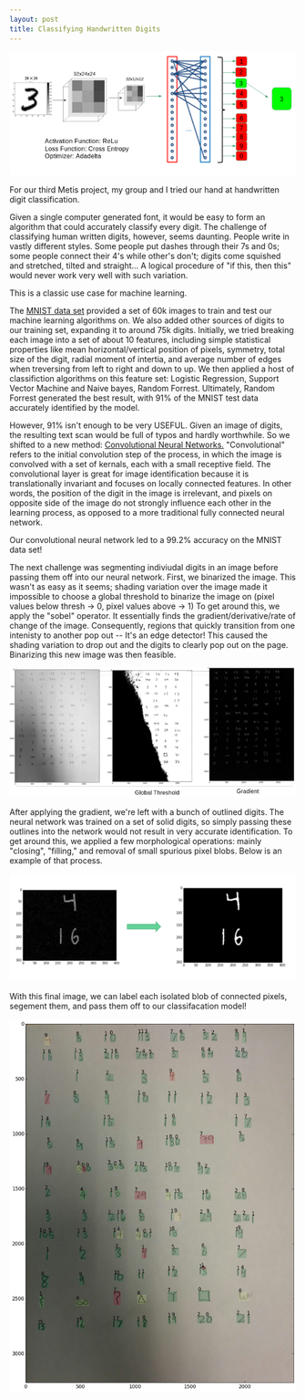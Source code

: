 ```yaml
---
layout: post
title: Classifying Handwritten Digits
---
```

![](https://raw.githubusercontent.com/dwieker/dwieker.github.io/master/images/Screenshot%20from%202016-05-22%2009%3A21%3A30.png)

For our third Metis project, my group and I tried our hand at handwritten digit classification. 

Given a single computer generated font, it would be easy to form an algorithm that could accurately classify every digit. The challenge of classifying human written digits, however, seems daunting. People write in vastly different styles. Some people put dashes through their 7s and 0s; some people connect their 4's while other's don't; digits come squished and stretched, tilted and straight... A logical procedure of "if this, then this" would never work very well with such variation.

This is a classic use case for machine learning. 

The [MNIST data set](http://yann.lecun.com/exdb/mnist/) provided a set of 60k images to train and test our machine learning algorithms on. We also added other sources of digits to our training set, expanding it to around 75k digits. Initially, we tried breaking each image into a set of about 10 features, including simple statistical properties like mean horizontal/vertical position of pixels, symmetry, total size of the digit, radial moment of intertia, and average number of edges when treversing from left to right and down to up. We then applied a host of classifiction algorithms on this feature set: Logistic Regression, Support Vector Machine and Naive bayes, Random Forrest. Ultimately, Random Forrest generated the best result, with 91% of the MNIST test data accurately identified by the model.  

However, 91% isn't enough to be very USEFUL. Given an image of digits, the resulting text scan would be full of typos and hardly worthwhile. So we shifted to a new method: [Convolutional Neural Networks.](https://en.wikipedia.org/wiki/Convolutional_neural_network) "Convolutional" refers to the initial convolution step of the process, in which the image is convolved with a set of kernals, each with a small receptive field. The convolutional layer is great for image identification because it is translationally invariant and focuses on locally connected features. In other words, the position of the digit in the image is irrelevant, and pixels on opposite side of the image do not strongly influence each other in the learning process, as opposed to a more traditional fully connected neural network. 

Our convolutional neural network led to a 99.2% accuracy on the MNIST data set!

The next challenge was segmenting indiviudal digits in an image before passing them off into our neural network. First, we binarized the image. This wasn't as easy as it seems; shading variation over the image made it impossible to choose a global threshold to binarize the image on (pixel values below thresh -> 0, pixel values above -> 1) To get around this, we apply the "sobel" operator. It essentially finds the gradient/derivative/rate of change of the image. Consequently, regions that quickly transition from one intenisty to another pop out -- It's an edge detector! This caused the shading variation to drop out and the digits to clearly pop out on the page. Binarizing this new image was then feasible.


![](https://raw.githubusercontent.com/dwieker/dwieker.github.io/master/images/Screenshot%20from%202016-05-22%2009%3A20%3A01.png)

After applying the gradient, we're left with a bunch of outlined digits. The neural network was trained on a set of solid digits, so simply passing these outlines into the network would not result in very accurate identification. To get around this, we applied a few morphological operations: mainly "closing", "filling," and removal of small spurious pixel blobs. Below is an example of that process.


![](https://raw.githubusercontent.com/dwieker/dwieker.github.io/master/images/Screenshot%20from%202016-05-22%2009%3A21%3A04.png)

With this final image, we can label each isolated blob of connected pixels, segement them, and pass them off to our classifacation model!

![](https://raw.githubusercontent.com/dwieker/dwieker.github.io/master/images/4a7580b0-0f73-439c-89ea-091118b51276.png)


